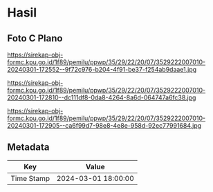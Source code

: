 # Hasil

## Foto C Plano

https://sirekap-obj-formc.kpu.go.id/1f89/pemilu/ppwp/35/29/22/20/07/3529222007010-20240301-172552--9f72c976-b204-4f91-be37-f254ab9daae1.jpg

https://sirekap-obj-formc.kpu.go.id/1f89/pemilu/ppwp/35/29/22/20/07/3529222007010-20240301-172810--dc111df8-0da8-4264-8a6d-064747a6fc38.jpg

https://sirekap-obj-formc.kpu.go.id/1f89/pemilu/ppwp/35/29/22/20/07/3529222007010-20240301-172905--ca6f99d7-98e8-4e8e-958d-92ec77991684.jpg


## Metadata

| Key        | Value               |
| ---------- | ------------------- |
| Time Stamp | 2024-03-01 18:00:00 |




